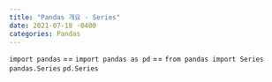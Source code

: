 ```yaml
---
title: "Pandas 개요 - Series"
date: 2021-07-18 -0400
categories: Pandas
---
```

`import pandas`    ==   `import pandas as pd`    ==   `from pandas import Series`
`pandas.Series`         `pd.Series`
